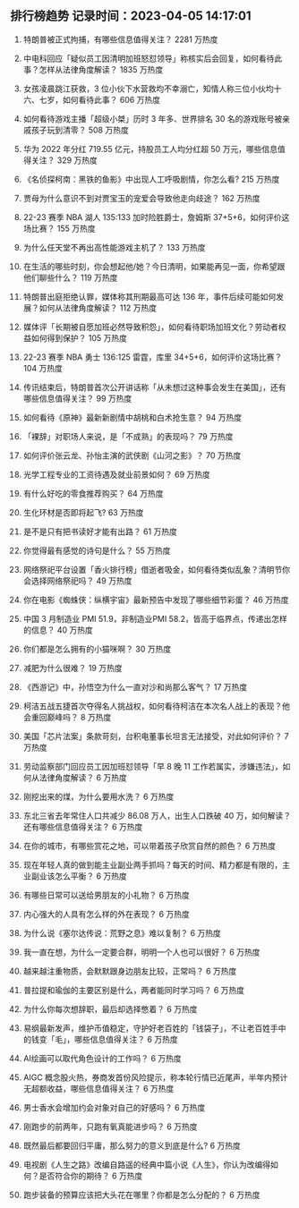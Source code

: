
## 排行榜趋势 记录时间：2023-04-05 14:17:01
  
  1. 特朗普被正式拘捕，有哪些信息值得关注？ 2281 万热度
    
  2. 中电科回应「疑似员工因清明加班怒怼领导」称核实后会回复，如何看待此事？怎样从法律角度解读？ 1835 万热度
    
  3. 女孩凌晨跳江获救，3 位小伙下水营救均不幸溺亡，知情人称三位小伙均十六、七岁，如何看待此事？ 606 万热度
    
  4. 如何看待游戏主播「超级小桀」历时 3 年多、世界排名 30 名的游戏账号被亲戚孩子玩到清零？ 508 万热度
    
  5. 华为 2022 年分红 719.55 亿元，持股员工人均分红超 50 万元，哪些信息值得关注？ 329 万热度
    
  6. 《名侦探柯南：黑铁的鱼影》中出现人工呼吸剧情，你怎么看? 215 万热度
    
  7. 贾母为什么意识不到对贾宝玉的宠爱会导致他走向歧途？ 162 万热度
    
  8. 22-23 赛季 NBA 湖人 135:133 加时险胜爵士，詹姆斯 37+5+6，如何评价这场比赛？ 155 万热度
    
  9. 为什么任天堂不再出高性能游戏主机了？ 133 万热度
    
  10. 在生活的哪些时刻，你会想起他/她？今日清明，如果能再见一面，你希望跟他们聊些什么？ 119 万热度
    
  11. 特朗普出庭拒绝认罪，媒体称其刑期最高可达 136 年，事件后续可能如何发展？如何从法律角度解读？ 112 万热度
    
  12. 媒体评「长期被自愿加班必然导致积怨」，如何看待职场加班文化？劳动者权益如何得到保护？ 105 万热度
    
  13. 22-23 赛季 NBA 勇士 136:125 雷霆，库里 34+5+6，如何评价这场比赛？ 104 万热度
    
  14. 传讯结束后，特朗普首次公开讲话称「从未想过这种事会发生在美国」，还有哪些信息值得关注？ 99 万热度
    
  15. 如何看待《原神》最新新剧情中胡桃和白术抢生意？ 94 万热度
    
  16. 「裸辞」对职场人来说，是「不成熟」的表现吗？ 79 万热度
    
  17. 如何评价张云龙、孙怡主演的武侠剧《山河之影》？ 70 万热度
    
  18. 光学工程专业的工资待遇及就业前景如何？ 69 万热度
    
  19. 有什么好吃的零食推荐购买？ 64 万热度
    
  20. 生化环材是否即将起飞? 63 万热度
    
  21. 是不是只有把书读好才能有出路？ 61 万热度
    
  22. 你觉得最有感觉的诗句是什么？ 55 万热度
    
  23. 网络祭祀平台设置「香火排行榜」借逝者吸金，如何看待类似乱象？清明节你会选择网络祭祀吗？ 49 万热度
    
  24. 你在电影《蜘蛛侠：纵横宇宙》最新预告中发现了哪些细节彩蛋？ 46 万热度
    
  25. 中国 3 月制造业 PMI 51.9，非制造业PMI 58.2，皆高于临界点，传递出怎样的信息？ 40 万热度
    
  26. 你们都是怎么拥有的小猫咪啊？ 30 万热度
    
  27. 减肥为什么很难？ 19 万热度
    
  28. 《西游记》中，孙悟空为什么一直对沙和尚那么客气？ 17 万热度
    
  29. 柯洁五战五捷首次夺得名人挑战权，如何看待柯洁在本次名人战上的表现？他会重回巅峰吗？ 8 万热度
    
  30. 美国「芯片法案」条款苛刻，台积电董事长坦言无法接受，对此如何评价？ 7 万热度
    
  31. 劳动监察部门回应员工因加班怼领导「早 8 晚 11 工作若属实，涉嫌违法」，如何从法律角度解读？ 6 万热度
    
  32. 刚挖出来的煤，为什么要用水洗？ 6 万热度
    
  33. 东北三省去年常住人口共减少 86.08 万人，出生人口跌破 40 万，如何解读？还有哪些信息值得关注？ 6 万热度
    
  34. 在你的城市，有哪些赏花之地，可以带着孩子欣赏自然的颜色？ 6 万热度
    
  35. 现在年轻人真的做到能主业副业两手抓吗？每天的时间、精力都是有限的，主业副业该怎么平衡？ 6 万热度
    
  36. 有哪些日常可以送给男朋友的小礼物？ 6 万热度
    
  37. 内心强大的人具有怎么样的外在表现？ 6 万热度
    
  38. 为什么说《塞尔达传说：荒野之息》难以复制？ 6 万热度
    
  39. 我一直在想，为什么一定要合群，明明一个人也可以很好？ 6 万热度
    
  40. 越来越注重物质，会默默跟身边朋友比较，正常吗？ 6 万热度
    
  41. 普拉提和瑜伽的主要区别是什么，两者能同时学习吗？ 6 万热度
    
  42. 为什么你每次想辞职，最后却选择憋着？ 6 万热度
    
  43. 易纲最新发声，维护币值稳定，守护好老百姓的「钱袋子」，不让老百姓手中的钱变「毛」，哪些信息值得关注？ 6 万热度
    
  44. AI绘画可以取代角色设计的工作吗？ 6 万热度
    
  45. AIGC 概念股火热，券商发首份风险提示，称本轮行情已近尾声，半年内预计无超额收益，哪些信息值得关注？ 6 万热度
    
  46. 男士香水会增加约会对象对自己的好感吗？ 6 万热度
    
  47. 刚跑步的前两年，只跑有氧真能进步吗？ 6 万热度
    
  48. 既然最后都要回归平庸，那么努力的意义到底是什么? 6 万热度
    
  49. 电视剧《人生之路》改编自路遥的经典中篇小说《人生》，你认为改编得如何？是否符合你的期待？ 6 万热度
    
  50. 跑步装备的预算应该把大头花在哪里？你都是怎么分配的？ 6 万热度
    